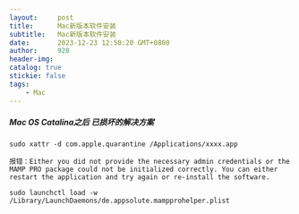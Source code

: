 ```yaml
---
layout:     post
title:      Mac新版本软件安装
subtitle:   Mac新版本软件安装
date:       2023-12-23 12:50:20 GMT+0800
author:     920
header-img: 
catalog: true
stickie: false
tags:
    - Mac
---
```



##### Mac OS Catalina之后 已损坏的解决方案

```
sudo xattr -d com.apple.quarantine /Applications/xxxx.app
```

`报错：Either you did not provide the necessary admin credentials or the MAMP PRO package could not be initialized correctly. You can either restart the application and try again or re-install the software.`

```
sudo launchctl load -w /Library/LaunchDaemons/de.appsolute.mampprohelper.plist
```